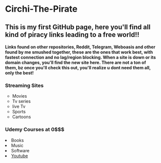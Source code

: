# <h1>Circhi-The-Pirate</h1>
<h2> This is my first GitHub page, here you'll find 
all kind of piracy links leading to a free world!!</h2> 
<h4> Links found on other repositories, Reddit, Telegram, Weboasis and other found by me smushed together, these are the ones that work best, with fastest connection and no lag/region blocking.
When a site is down or its domain changes, you'll find the new site here.
There are not a ton of them, bz once you'll check this out, you'll realize u dont need them all, only the best!</h4>

<h3> Streaming Sites </h3>

<ul style="list-style-type:circle">
  
<li>Movies</li>
<li>Tv series</li>
<li>live Tv</li>
<li>Sports </li>
<li>Cartoons</li>

</ul>  
<h3> Udemy Courses at 0$$$</h3>
<li>Books </li>
<li>Music </li>


<li>Software </li>
<li> <a href="https://www.youtube.com/" target="_blank"> Youtube </a> </li>
